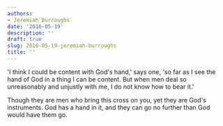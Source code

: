 ```yaml
---
authors:
- Jeremiah Burroughs
date: '2016-05-19'
description: ''
draft: true
slug: 2016-05-19-jeremiah-burroughs
title: ''
---
```

'I think I could be content with God's hand,' says one, 'so far as I see the hand of God in a thing I can be content. But when men deal so unreasonably and unjustly with me, I do not know how to bear it.'

Though they are men who bring this cross on you, yet they are God's instruments. God has a hand in it, and they can go no further than God would have them go.



